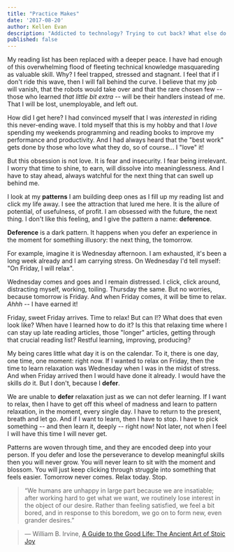 ```yaml
---
title: "Practice Makes"
date: '2017-08-20'
author: Kellen Evan
description: "Addicted to technology? Trying to cut back? What else do you learn when you fill up your reading list with endless pages? What do you really practice?"
published: false
---
```


My reading list has been replaced with a deeper peace. I have had enough of this overwhelming flood of fleeting technical knowledge masquareding as valuable skill. Why? I feel trapped, stressed and stagnant. I feel that if I don't ride this wave, then I will fall behind the curve. I believe that my job will vanish, that the robots would take over and that the rare chosen few -- those who learned _that little bit extra_ -- will be their handlers instead of me. That I will be lost, unemployable, and left out.

How did I get here? I had convinced myself that I was _interested_ in riding this never-ending wave. I told myself that this is my hobby and that I _love_ spending my weekends programming and reading books to improve my performance and productivity. And I had always heard that the "best work" gets done by those who love what they do, so of course... I "love" it!

But this obsession is not love. It is fear and insecurity. I fear being irrelevant. I worry that time to shine, to earn, will dissolve into meaninglessness. And I have to stay ahead, always watchful for the next thing that can swell up behind me.

I look at my **patterns** I am building deep ones as I fill up my reading list and click my life away. I see the attraction that lured me here. It is the allure of potential, of usefulness, of profit. I am obsessed with the future, the next thing. I don't like this feeling, and I give the pattern a name: **deference**.

**Deference** is a dark pattern. It happens when you defer an experience in the moment for something illusory: the next thing, the tomorrow.

For example, imagine it is Wednesday afternoon. I am exhausted, it's been a long week already and I am carrying stress. On Wednesday I'd tell myself: "On Friday, I will relax".

Wednesday comes and goes and I remain distressed. I click, click around, distracting myself, working, toiling. Thursday the same. But no worries, because tomorrow is Friday. And when Friday comes, it will be time to relax. _Ahhh_ -- I have earned it!

Friday, sweet Friday arrives. Time to relax! But can I!? What does that even look like? When have I learned how to do it? Is this that relaxing time where I can stay up late reading articles, those "longer" articles, getting through that crucial reading list? Restful learning, improving, producing?

My being cares little what day it is on the calendar. To it, there is one day, one time, one moment: right now. If I wanted to relax on Friday, then the time to learn relaxation was Wednesday when I was in the midst of stress. And when Friday arrived then I would have done it already. I would have the skills _do_ it. But I don't, because I **defer**.

We are unable to **defer** relaxation just as we can not defer learning. If I want to relax, then I have to get off this wheel of madness and learn to pattern relaxation, in the moment, every single day. I have to return to the present, breath and let go. And if I want to learn, then I have to stop. I have to pick something -- and then learn it, deeply -- right now! Not later, not when I feel I will have this time I will never get.

Patterns are woven through time, and they are encoded deep into your person. If you defer and lose the perseverance to develop meaningful skills then you will never grow. You will never learn to sit with the moment and blossom. You will just keep clicking through struggle into something that feels easier. Tomorrow never comes. Relax today. Stop.

> “We humans are unhappy in large part because we are insatiable; after working hard to get what we want, we routinely lose interest in the object of our desire. Rather than feeling satisfied, we feel a bit bored, and in response to this boredom, we go on to form new, even grander desires.”

> ― William B. Irvine, [A Guide to the Good Life: The Ancient Art of Stoic Joy](http://amzn.to/2wfqGoB)
